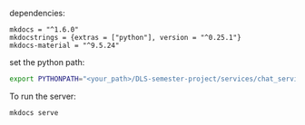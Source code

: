dependencies:

```
mkdocs = "^1.6.0"
mkdocstrings = {extras = ["python"], version = "^0.25.1"}
mkdocs-material = "^9.5.24"

```

set the python path:

```bash
export PYTHONPATH="<your_path>/DLS-semester-project/services/chat_service"
```

To run the server:

```bash
mkdocs serve
```